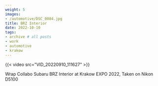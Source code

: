 ```yaml
---
weight: 5
images:
- /automotive/DSC_0084.jpg
title: BRZ Interior
date: 2022-10-10
tags:
- archive # all posts
- work
- automotive
- krakow
---
```


{{< video src="VID_20220910_111627" >}}

Wrap Collabo Subaru BRZ Interior at Krakow EXPO 2022, Taken on Nikon D5100